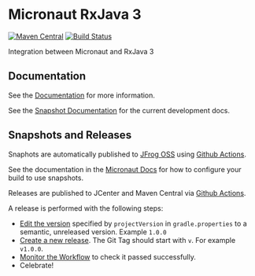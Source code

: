 # Micronaut RxJava 3

[![Maven Central](https://img.shields.io/maven-central/v/io.micronaut.rxjava3/micronaut-rxjava3.svg?label=Maven%20Central)](https://search.maven.org/search?q=g:%22io.micronaut.rxjava3%22%20AND%20a:%22micronaut-rxjava3%22)
[![Build Status](https://github.com/micronaut-projects/micronaut-rxjava3/workflows/Java%20CI/badge.svg)](https://github.com/micronaut-projects/micronaut-rxjava3/actions)

Integration between Micronaut and RxJava 3 

## Documentation

See the [Documentation](https://micronaut-projects.github.io/micronaut-rxjava3/1.0.x/guide/) for more information. 

See the [Snapshot Documentation](https://micronaut-projects.github.io/micronaut-rxjava3/snapshot/guide/) for the current development docs.

## Snapshots and Releases

Snaphots are automatically published to [JFrog OSS](https://oss.jfrog.org/artifactory/oss-snapshot-local/) using [Github Actions](https://github.com/micronaut-projects/micronaut-rxjava3/actions).

See the documentation in the [Micronaut Docs](https://docs.micronaut.io/latest/guide/index.html#usingsnapshots) for how to configure your build to use snapshots.

Releases are published to JCenter and Maven Central via [Github Actions](https://github.com/micronaut-projects/micronaut-rxjava3/actions).

A release is performed with the following steps:

- [Edit the version](https://github.com/micronaut-projects/micronaut-rxjava3/edit/master/gradle.properties) specified by `projectVersion` in `gradle.properties` to a semantic, unreleased version. Example `1.0.0`
- [Create a new release](https://github.com/micronaut-projects/micronaut-rxjava3/releases/new). The Git Tag should start with `v`. For example `v1.0.0`.
- [Monitor the Workflow](https://github.com/micronaut-projects/micronaut-rxjava3/actions?query=workflow%3ARelease) to check it passed successfully.
- Celebrate!
